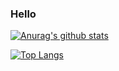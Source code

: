 ### Hello

[![Anurag's github stats](https://github-readme-stats.vercel.app/api?username=adarshm-26&show_icons=true)](https://github.com/anuraghazra/github-readme-stats) <br/>

[![Top Langs](https://github-readme-stats.vercel.app/api/top-langs/?username=adarshm-26&layout=compact)](https://github.com/anuraghazra/github-readme-stats)
<!--
**adarshm-26/adarshm-26** is a ✨ _special_ ✨ repository because its `README.md` (this file) appears on your GitHub profile.

Here are some ideas to get you started:

- 🔭 I’m currently working on ...
- 🌱 I’m currently learning ...
- 👯 I’m looking to collaborate on ...
- 🤔 I’m looking for help with ...
- 💬 Ask me about ...
- 📫 How to reach me: ...
- 😄 Pronouns: ...
- ⚡ Fun fact: ...
-->

